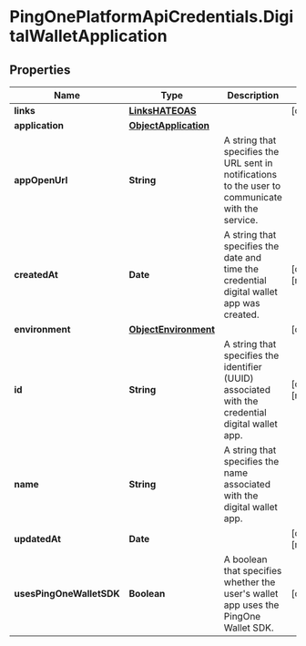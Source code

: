 # PingOnePlatformApiCredentials.DigitalWalletApplication

## Properties

Name | Type | Description | Notes
------------ | ------------- | ------------- | -------------
**links** | [**LinksHATEOAS**](LinksHATEOAS.md) |  | [optional] 
**application** | [**ObjectApplication**](ObjectApplication.md) |  | 
**appOpenUrl** | **String** | A string that specifies the URL sent in notifications to the user to communicate with the service. | 
**createdAt** | **Date** | A string that specifies the date and time the credential digital wallet app was created. | [optional] [readonly] 
**environment** | [**ObjectEnvironment**](ObjectEnvironment.md) |  | [optional] 
**id** | **String** | A string that specifies the identifier (UUID) associated with the credential digital wallet app. | [optional] [readonly] 
**name** | **String** | A string that specifies the name associated with the digital wallet app. | 
**updatedAt** | **Date** |  | [optional] [readonly] 
**usesPingOneWalletSDK** | **Boolean** | A boolean that specifies whether the user&#39;s wallet app uses the PingOne Wallet SDK. | [optional] 


